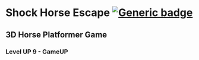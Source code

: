 # Shock Horse Escape [![Generic badge](https://img.shields.io/badge/3D-Game-<COLOR>.svg)](https://shields.io/)

## 3D Horse Platformer Game

### Level UP 9 - GameUP
